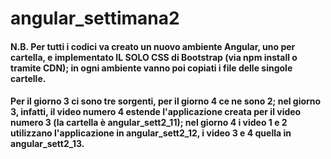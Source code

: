 # angular_settimana2
#### N.B. Per tutti i codici va creato un nuovo ambiente Angular, uno per cartella, e implementato IL SOLO CSS di Bootstrap (via npm install o tramite CDN); in ogni ambiente vanno poi copiati i file delle singole cartelle.
#### Per il giorno 3 ci sono tre sorgenti, per il giorno 4 ce ne sono 2; nel giorno 3, infatti, il video numero 4 estende l'applicazione creata per il video numero 3 (la cartella è angular_sett2_11); nel giorno 4 i video 1 e 2 utilizzano l'applicazione in angular_sett2_12, i video 3 e 4 quella in angular_sett2_13.
